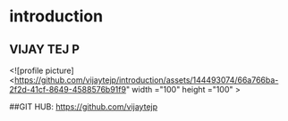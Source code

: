 # introduction
## VIJAY TEJ P
<![profile picture]<https://github.com/vijaytejp/introduction/assets/144493074/66a766ba-2f2d-41cf-8649-4588576b91f9" width ="100" height ="100" >

##GIT HUB: https://github.com/vijaytejp
